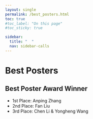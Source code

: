 ```yaml
---
layout: single
permalink: /best_posters.html
toc: true
#toc_label: "On this page"
#toc_sticky: true

sidebar:
  title: "  "
  nav: sidebar-calls
---
```


# Best Posters

## Best Poster Award Winner
- 1st Place: Anping Zhang
- 2nd Place: Fan Liu
- 3rd Place: Chen Li & Yongheng Wang
